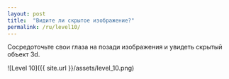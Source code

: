 ```yaml
---
layout: post
title:  "Видите ли скрытое изображение?"
permalink: /ru/level10/
---
```

Сосредоточьте свои глаза на позади изображения и увидеть скрытый объект 3d.

![Level 10]({{ site.url }}/assets/level_10.png)